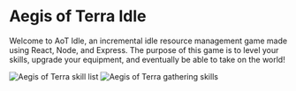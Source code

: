 # Aegis of Terra Idle

Welcome to AoT Idle, an incremental idle resource management game made using React, Node, and Express. The purpose of this game is to level your skills, upgrade your equipment, and eventually be able to take on the world!

![Aegis of Terra skill list](https://cdn.discordapp.com/attachments/800395264770834450/803074987262869564/unknown.png, "AoT Skills List")
![Aegis of Terra gathering skills](https://cdn.discordapp.com/attachments/800395264770834450/802600861372383242/unknown.png, "AoT Gathering Skills")
